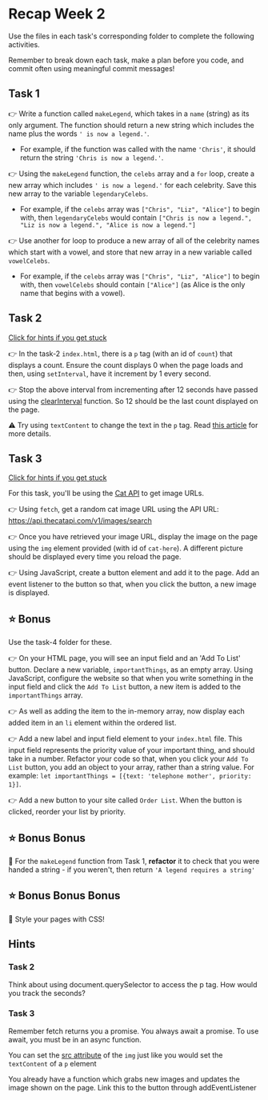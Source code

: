 # Recap Week 2

Use the files in each task's corresponding folder to complete the following activities.

Remember to break down each task, make a plan before you code, and commit often using meaningful commit messages!

## Task 1

👉 Write a function called `makeLegend`, which takes in a `name` (string) as its only argument. The function should return a new string which includes the name plus the words `' is now a legend.'`.

- For example, if the function was called with the name `'Chris'`, it should return the string `'Chris is now a legend.'`.

👉 Using the `makeLegend` function, the `celebs` array and a `for` loop, create a new array which includes `' is now a legend.'` for each celebrity. Save this new array to the variable `legendaryCelebs`.

- For example, if the `celebs` array was `["Chris", "Liz", "Alice"]` to begin with, then `legendaryCelebs` would contain `["Chris is now a legend.", "Liz is now a legend.", "Alice is now a legend."]`

👉 Use another for loop to produce a new array of all of the celebrity names which start with a vowel, and store that new array in a new variable called `vowelCelebs`.

- For example, if the `celebs` array was `["Chris", "Liz", "Alice"]` to begin with, then `vowelCelebs` should contain `["Alice"]` (as Alice is the only name that begins with a vowel).

## Task 2

[Click for hints if you get stuck](#hints)

👉 In the task-2 `index.html`, there is a `p` tag (with an id of `count`) that displays a count. Ensure the count displays 0 when the page loads and then, using `setInterval`, have it increment by 1 every second.

👉 Stop the above interval from incrementing after 12 seconds have passed using the [clearInterval](https://www.w3schools.com/jsref/met_win_clearinterval.asp) function. So 12 should be the last count displayed on the page.

⚠️ Try using `textContent` to change the text in the `p` tag. Read [this article](https://kellegous.com/j/2013/02/27/innertext-vs-textcontent/) for more details.

## Task 3

[Click for hints if you get stuck](#hints)

For this task, you'll be using the [Cat API](https://thecatapi.com/) to get image URLs.

👉 Using `fetch`, get a random cat image URL using the API URL: https://api.thecatapi.com/v1/images/search

👉 Once you have retrieved your image URL, display the image on the page using the `img` element provided (with id of `cat-here`). A different picture should be displayed every time you reload the page.

👉 Using JavaScript, create a button element and add it to the page. Add an event listener to the button so that, when you click the button, a new image is displayed.

## ⭐ Bonus

Use the task-4 folder for these.

👉 On your HTML page, you will see an input field and an 'Add To List' button. Declare a new variable, `importantThings`, as an empty array. Using JavaScript, configure the website so that when you write something in the input field and click the `Add To List` button, a new item is added to the `importantThings` array.

👉 As well as adding the item to the in-memory array, now display each added item in an `li` element within the ordered list.

👉 Add a new label and input field element to your `index.html` file. This input field represents the priority value of your important thing, and should take in a number. Refactor your code so that, when you click your `Add To List` button, you add an object to your array, rather than a string value. For example: `let importantThings = [{text: 'telephone mother', priority: 1}]`.

👉 Add a new button to your site called `Order List`. When the button is clicked, reorder your list by priority.

## ⭐ Bonus Bonus

🎉 For the `makeLegend` function from Task 1, **refactor** it to check that you were handed a string - if you weren't, then return `'A legend requires a string'`

## ⭐ Bonus Bonus Bonus

🎉 Style your pages with CSS!

## Hints

### Task 2

Think about using document.querySelector to access the p tag. How would you track the seconds?

### Task 3

Remember fetch returns you a promise. You always await a promise. To use await, you must be in an async function.

You can set the [src attribute](https://www.w3schools.com/jsref/met_win_clearinterval.asp) of the `img` just like you would set the `textContent` of a `p` element

You already have a function which grabs new images and updates the image shown on the page. Link this to the button through addEventListener
